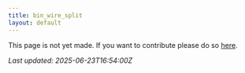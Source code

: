 ```yaml
---
title: bin_wire_split
layout: default
---
```


This page is not yet made. If you want to contribute please do so [here](https://github.com/CrazyH2/Bigstone/blob/wiki/components/bin_wire_split.md).

_Last updated: 2025-06-23T16:54:00Z_
